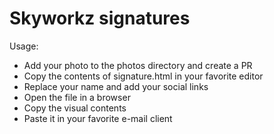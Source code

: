 # Skyworkz signatures

Usage:

- Add your photo to the photos directory and create a PR
- Copy the contents of signature.html in your favorite editor
- Replace your name and add your social links
- Open the file in a browser
- Copy the visual contents
- Paste it in your favorite e-mail client
